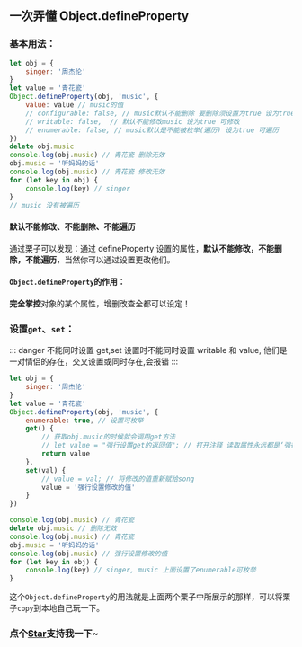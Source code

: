 ## 一次弄懂 Object.defineProperty

### 基本用法：

```js
let obj = {
	singer: '周杰伦'
}
let value = '青花瓷'
Object.defineProperty(obj, 'music', {
	value: value // music的值
	// configurable: false, // music默认不能删除 要删除须设置为true 设为true 可删除
	// writable: false,  // 默认不能修改music 设为true 可修改
	// enumerable: false, // music默认是不能被枚举(遍历) 设为true 可遍历
})
delete obj.music
console.log(obj.music) // 青花瓷 删除无效
obj.music = '听妈妈的话'
console.log(obj.music) // 青花瓷 修改无效
for (let key in obj) {
	console.log(key) // singer
}
// music 没有被遍历
```

#### 默认不能修改、不能删除、不能遍历

通过栗子可以发现：通过 defineProperty 设置的属性，**默认不能修改，不能删除，不能遍历**，当然你可以通过设置更改他们。

#### `Object.defineProperty`的作用：

**完全掌控**对象的某个属性，增删改查全都可以设定！

### 设置`get`、`set`：

::: danger 不能同时设置
get,set 设置时不能同时设置 writable 和 value, 他们是一对情侣的存在，交叉设置或同时存在,会报错
:::

```js
let obj = {
	singer: '周杰伦'
}
let value = '青花瓷'
Object.defineProperty(obj, 'music', {
	enumerable: true, // 设置可枚举
	get() {
		// 获取obj.music的时候就会调用get方法
		// let value = "强行设置get的返回值"; // 打开注释 读取属性永远都是‘强行设置get的返回值’
		return value
	},
	set(val) {
		// value = val; // 将修改的值重新赋给song
		value = '强行设置修改的值'
	}
})

console.log(obj.music) // 青花瓷
delete obj.music // 删除无效
console.log(obj.music) // 青花瓷
obj.music = '听妈妈的话'
console.log(obj.music) // 强行设置修改的值
for (let key in obj) {
	console.log(key) // singer, music 上面设置了enumerable可枚举
}
```

这个`Object.defineProperty`的用法就是上面两个栗子中所展示的那样，可以将栗子`copy`到本地自己玩一下。

<!-- 特殊字符串：用于修改/删除markdown的结尾提示语-->

### 点个[Star](https://boom-bo.github.io/web_accumulation)支持我一下~
